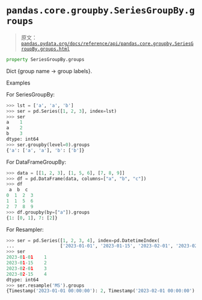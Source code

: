 # `pandas.core.groupby.SeriesGroupBy.groups`

> 原文：[`pandas.pydata.org/docs/reference/api/pandas.core.groupby.SeriesGroupBy.groups.html`](https://pandas.pydata.org/docs/reference/api/pandas.core.groupby.SeriesGroupBy.groups.html)

```py
property SeriesGroupBy.groups
```

Dict {group name -> group labels}.

Examples

For SeriesGroupBy:

```py
>>> lst = ['a', 'a', 'b']
>>> ser = pd.Series([1, 2, 3], index=lst)
>>> ser
a    1
a    2
b    3
dtype: int64
>>> ser.groupby(level=0).groups
{'a': ['a', 'a'], 'b': ['b']} 
```

For DataFrameGroupBy:

```py
>>> data = [[1, 2, 3], [1, 5, 6], [7, 8, 9]]
>>> df = pd.DataFrame(data, columns=["a", "b", "c"])
>>> df
 a  b  c
0  1  2  3
1  1  5  6
2  7  8  9
>>> df.groupby(by=["a"]).groups
{1: [0, 1], 7: [2]} 
```

For Resampler:

```py
>>> ser = pd.Series([1, 2, 3, 4], index=pd.DatetimeIndex(
...                 ['2023-01-01', '2023-01-15', '2023-02-01', '2023-02-15']))
>>> ser
2023-01-01    1
2023-01-15    2
2023-02-01    3
2023-02-15    4
dtype: int64
>>> ser.resample('MS').groups
{Timestamp('2023-01-01 00:00:00'): 2, Timestamp('2023-02-01 00:00:00'): 4} 
```
